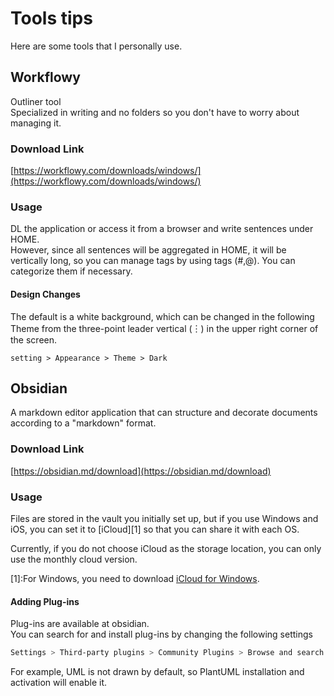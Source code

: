 # Tools tips

Here are some tools that I personally use.

## Workflowy

Outliner tool<br />
Specialized in writing and no folders so you don't have to worry about managing it.

### Download Link

[https://workflowy.com/downloads/windows/](https://workflowy.com/downloads/windows/)

### Usage

DL the application or access it from a browser and write sentences under HOME.<br />
However, since all sentences will be aggregated in HOME, it will be vertically long, so you can manage tags by using tags (#,@). You can categorize them if necessary.

#### Design Changes

The default is a white background, which can be changed in the following Theme from the three-point leader vertical (︙) in the upper right corner of the screen.

```text
setting > Appearance > Theme > Dark
```

## Obsidian

A markdown editor application that can structure and decorate documents according to a "markdown" format.

### Download Link

[https://obsidian.md/download](https://obsidian.md/download)

### Usage

Files are stored in the vault you initially set up, but if you use Windows and iOS, you can set it to \[iCloud\]\[1\] so that you can share it with each OS.

Currently, if you do not choose iCloud as the storage location, you can only use the monthly cloud version.

\[1\]:For Windows, you need to download [iCloud for Windows](https://support.apple.com/ja-jp/HT204283).

#### Adding Plug-ins

Plug-ins are available at obsidian.<br />
You can search for and install plug-ins by changing the following settings

```bash
Settings > Third-party plugins > Community Plugins > Browse and search for PlantUML
```

For example, UML is not drawn by default, so PlantUML installation and activation will enable it.
